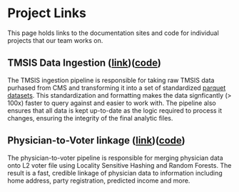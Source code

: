 # Project Links

This page holds links to the documentation sites and code for individual
projects that our team works on.

## TMSIS Data Ingestion ([link](https://yale-medicaid.github.io/TMSIS_data_documentation/))([code](https://github.com/Yale-Medicaid/TMSIS_ingestion))

The TMSIS ingestion pipeline is responsible for taking raw TMSIS data purhased
from CMS and transforming it into a set of standardized [parquet
datasets](https://parquet.apache.org/). This standardization and formatting
makes the data signficantly (> 100x) faster to query against and easier to work
with. The pipeline also ensures that all data is kept up-to-date as the logic
required to process it changes, ensuring the integrity of the final analytic
files.

## Physician-to-Voter linkage ([link](https://yale-medicaid.github.io/physician_to_voter/))([code](https://github.com/Yale-Medicaid/physician_to_voter))

The physician-to-voter pipeline is responsible for merging physician data onto
L2 voter file using Locality Sensitive Hashing and Random Forests. The result
is a fast, credible linkage of physician data to information including home
address, party registration, predicted income and more.
